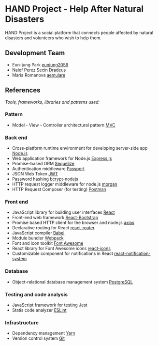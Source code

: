 # HAND Project - Help After Natural Disasters

HAND Project is a social platform that connects people affected by natural disasters and volunteers who wish to help them.

## Development Team
 - Eun-jung Park [eunjung2059](https://github.com/eunjung2059)
 - Naief Perez Secin [Dradeus](https://github.com/Dradeus)
 - Maria Romanova [aemulare](https://github.com/aemulare)


## References

_Tools, frameworks, libraries and patterns used:_
### Pattern
- Model - View - Controller architectural pattern [MVC](https://en.wikipedia.org/wiki/Model–view–controller)

### Back end
- Cross-platform runtime environment for developing server-side app [Node.js](https://nodejs.org/en/)
- Web application framework for Node.js [Express.js](https://expressjs.com)
- Promise-based ORM [Sequelize](http://docs.sequelizejs.com)
- Authentication middleware [Passport](http://passportjs.org)
- JSON Web Token [JWT](https://jwt.io)
- Password hashing [bcrypt-nodejs](https://github.com/shaneGirish/bcrypt-nodejs)
- HTTP request logger middleware for node.js [morgan](https://github.com/expressjs/morgan)
- HTTP Request Composer (for testing) [Postman](https://www.getpostman.com)

### Front end
- JavaScript library for building user interfaces [React](https://reactjs.org)
- Front-end web framework [React-Bootstrap](https://react-bootstrap.github.io)
- Promise based HTTP client for the browser and node.js [axios](https://github.com/axios/axios)
- Declarative routing for React [react-router](https://reacttraining.com/react-router/)
- JavaScript compiler [Babel](https://babeljs.io)
- Module bundler [Webpack](https://webpack.js.org)
- Font and icon toolkit [Font Awesome](http://fontawesome.io)
- React library for Font Awesome icons [react-icons](http://gorangajic.github.io/react-icons/fa.html)
- Customizable component for notifications in React [react-notification-system](http://igorprado.com/react-notification-system/)

### Database
- Object-relational database management system [PostgreSQL](https://www.postgresql.org)

### Testing and code analysis
- JavaScript framework for testing [Jest](https://facebook.github.io/jest/)
- Statis code analyzer [ESLint](https://eslint.org)

### Infrastructure
- Dependency management [Yarn](https://yarnpkg.com/en/)
- Version control system [Git](https://git-scm.com)